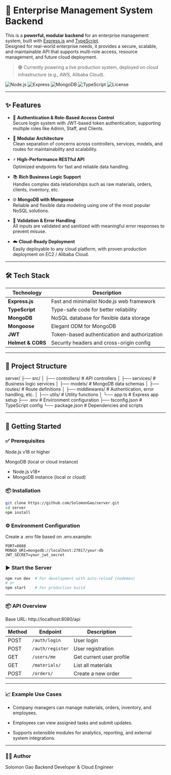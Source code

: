 # 🚀 Enterprise Management System Backend

This is a **powerful, modular backend** for an enterprise management system, built with [Express.js](https://expressjs.com/) and [TypeScript](https://www.typescriptlang.org/).  
Designed for real-world enterprise needs, it provides a secure, scalable, and maintainable API that supports multi-role access, resource management, and future cloud deployment.

> 🟢 Currently powering a live production system, deployed on cloud infrastructure (e.g., AWS, Alibaba Cloud).

![Node.js](https://img.shields.io/badge/Node.js-v18+-green?logo=node.js)
![Express](https://img.shields.io/badge/Express.js-Fast-lightgrey?logo=express)
![MongoDB](https://img.shields.io/badge/MongoDB-Database-green?logo=mongodb)
![TypeScript](https://img.shields.io/badge/TypeScript-Strong%20Typing-blue?logo=typescript)
![License](https://img.shields.io/github/license/SolomonGao/server)

---

## ✨ Features

- 🔐 **Authentication & Role-Based Access Control**  
  Secure login system with JWT-based token authentication, supporting multiple roles like Admin, Staff, and Clients.

- 🧩 **Modular Architecture**  
  Clean separation of concerns across controllers, services, models, and routes for maintainability and scalability.

- ⚡ **High-Performance RESTful API**  
  Optimized endpoints for fast and reliable data handling.

- 📚 **Rich Business Logic Support**  
  Handles complex data relationships such as raw materials, orders, clients, inventory, etc.

- 🌐 **MongoDB with Mongoose**  
  Reliable and flexible data modeling using one of the most popular NoSQL solutions.

- 🧠 **Validation & Error Handling**  
  All inputs are validated and sanitized with meaningful error responses to prevent misuse.

- ☁️ **Cloud-Ready Deployment**  
  Easily deployable to any cloud platform, with proven production deployment on EC2 / Alibaba Cloud.

---

## 🛠 Tech Stack

| Technology     | Description                                      |
|----------------|--------------------------------------------------|
| **Express.js** | Fast and minimalist Node.js web framework        |
| **TypeScript** | Type-safe code for better reliability            |
| **MongoDB**    | NoSQL database for flexible data storage         |
| **Mongoose**   | Elegant ODM for MongoDB                          |
| **JWT**        | Token-based authentication and authorization     |
| **Helmet & CORS** | Security headers and cross-origin config     |

---

## 📁 Project Structure
server/
├── src/
│ ├── controllers/ # API controllers
│ ├── services/ # Business logic services
│ ├── models/ # MongoDB data schemas
│ ├── routes/ # Route definitions
│ ├── middlewares/ # Authentication, error handling, etc.
│ ├── utils/ # Utility functions
│ └── app.ts # Express app setup
├── .env # Environment configuration
├── tsconfig.json # TypeScript config
└── package.json # Dependencies and scripts

---

## 🚀 Getting Started

### ✅ Prerequisites
Node.js v18 or higher

MongoDB (local or cloud instance)

- Node.js v18+
- MongoDB instance (local or cloud)

### 📦 Installation

```bash
git clone https://github.com/SolomonGao/server.git
cd server
npm install
```

### ⚙️ Environment Configuration
Create a .env file based on .env.example:

```env
PORT=8080
MONGO_URI=mongodb://localhost:27017/your-db
JWT_SECRET=your_jwt_secret
```

### ▶️ Start the Server

```bash
npm run dev  # For development with auto-reload (nodemon)
# or
npm start    # For production build
```

---

### 📦 API Overview
Base URL: http://localhost:8080/api

| Method | Endpoint         | Description              |
| ------ | ---------------- | ------------------------ |
| POST   | `/auth/login`    | User login               |
| POST   | `/auth/register` | User registration        |
| GET    | `/users/me`      | Get current user profile |
| GET    | `/materials/`    | List all materials       |
| POST   | `/orders/`       | Create a new order       |

---

### 📈 Example Use Cases
- Company managers can manage materials, orders, inventory, and employees.

- Employees can view assigned tasks and submit updates.

- Supports extensible modules for analytics, reporting, and external system integrations.

---

### 🧑‍💻 Author
Solomon Gao
Backend Developer & Cloud Engineer
